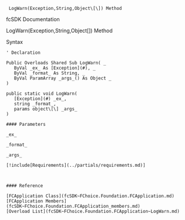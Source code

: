 ﻿     LogWarn(Exception,String,Object\[\]) Method                                                   

fcSDK Documentation

LogWarn(Exception,String,Object\[\]) Method

Syntax

```vbnet
' Declaration

Public Overloads Shared Sub LogWarn( _
   ByVal _ex_ As [Exception](#), _
   ByVal _format_ As String, _
   ByVal ParamArray _args_() As Object _
) 

public static void LogWarn( 
   [Exception](#) _ex_,
   string _format_,
   params object\[\] _args_
)

#### Parameters

_ex_

_format_

_args_

[!include[Requirements](../partials/requirements.md)]



#### Reference

[FCApplication Class](fcSDK~FChoice.Foundation.FCApplication.md)  
[FCApplication Members](fcSDK~FChoice.Foundation.FCApplication_members.md)  
[Overload List](fcSDK~FChoice.Foundation.FCApplication~LogWarn.md)